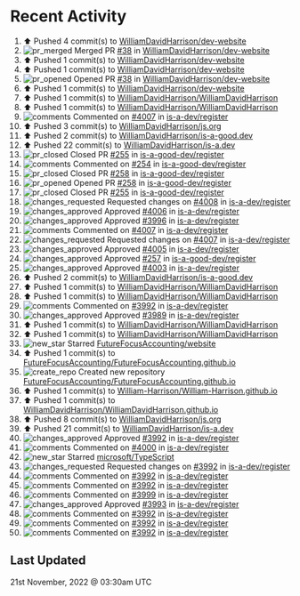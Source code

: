 # Recent Activity

<!--RECENT_ACTIVITY:start-->
1. ⬆️ Pushed 4 commit(s) to [WilliamDavidHarrison/dev-website](https://github.com/WilliamDavidHarrison/dev-website)
2. ![pr_merged](https://cdn.jsdelivr.net/gh/Readme-Workflows/Readme-Icons@main/icons/octicons/PullRequestMerged.svg) Merged PR [#38](https://github.com/WilliamDavidHarrison/dev-website/pull/38) in [WilliamDavidHarrison/dev-website](https://github.com/WilliamDavidHarrison/dev-website)
3. ⬆️ Pushed 1 commit(s) to [WilliamDavidHarrison/dev-website](https://github.com/WilliamDavidHarrison/dev-website)
4. ⬆️ Pushed 1 commit(s) to [WilliamDavidHarrison/dev-website](https://github.com/WilliamDavidHarrison/dev-website)
5. ![pr_opened](https://cdn.jsdelivr.net/gh/Readme-Workflows/Readme-Icons@main/icons/octicons/PullRequestOpened.svg) Opened PR [#38](https://github.com/WilliamDavidHarrison/dev-website/pull/38) in [WilliamDavidHarrison/dev-website](https://github.com/WilliamDavidHarrison/dev-website)
6. ⬆️ Pushed 1 commit(s) to [WilliamDavidHarrison/dev-website](https://github.com/WilliamDavidHarrison/dev-website)
7. ⬆️ Pushed 1 commit(s) to [WilliamDavidHarrison/WilliamDavidHarrison](https://github.com/WilliamDavidHarrison/WilliamDavidHarrison)
8. ⬆️ Pushed 1 commit(s) to [WilliamDavidHarrison/WilliamDavidHarrison](https://github.com/WilliamDavidHarrison/WilliamDavidHarrison)
9. ![comments](https://cdn.jsdelivr.net/gh/Readme-Workflows/Readme-Icons@main/icons/octicons/Comment.svg) Commented on [#4007](https://github.com/is-a-dev/register/pull/4007#discussion_r1027386169) in [is-a-dev/register](https://github.com/is-a-dev/register)
10. ⬆️ Pushed 3 commit(s) to [WilliamDavidHarrison/js.org](https://github.com/WilliamDavidHarrison/js.org)
11. ⬆️ Pushed 2 commit(s) to [WilliamDavidHarrison/is-a-good.dev](https://github.com/WilliamDavidHarrison/is-a-good.dev)
12. ⬆️ Pushed 22 commit(s) to [WilliamDavidHarrison/is-a.dev](https://github.com/WilliamDavidHarrison/is-a.dev)
13. ![pr_closed](https://cdn.jsdelivr.net/gh/Readme-Workflows/Readme-Icons@main/icons/octicons/PullRequestClosed.svg) Closed PR [#255](https://github.com/is-a-good-dev/register/pull/255) in [is-a-good-dev/register](https://github.com/is-a-good-dev/register)
14. ![comments](https://cdn.jsdelivr.net/gh/Readme-Workflows/Readme-Icons@main/icons/octicons/Comment.svg) Commented on [#254](https://github.com/is-a-good-dev/register/pull/254#issuecomment-1321258974) in [is-a-good-dev/register](https://github.com/is-a-good-dev/register)
15. ![pr_closed](https://cdn.jsdelivr.net/gh/Readme-Workflows/Readme-Icons@main/icons/octicons/PullRequestClosed.svg) Closed PR [#258](https://github.com/is-a-good-dev/register/pull/258) in [is-a-good-dev/register](https://github.com/is-a-good-dev/register)
16. ![pr_opened](https://cdn.jsdelivr.net/gh/Readme-Workflows/Readme-Icons@main/icons/octicons/PullRequestOpened.svg) Opened PR [#258](https://github.com/is-a-good-dev/register/pull/258) in [is-a-good-dev/register](https://github.com/is-a-good-dev/register)
17. ![pr_closed](https://cdn.jsdelivr.net/gh/Readme-Workflows/Readme-Icons@main/icons/octicons/PullRequestClosed.svg) Closed PR [#255](https://github.com/is-a-good-dev/register/pull/255) in [is-a-good-dev/register](https://github.com/is-a-good-dev/register)
18. ![changes_requested](https://cdn.jsdelivr.net/gh/Readme-Workflows/Readme-Icons@main/icons/octicons/RequestedChanges.svg) Requested changes on [#4008](https://github.com/is-a-dev/register/pull/4008#pullrequestreview-1187329167) in [is-a-dev/register](https://github.com/is-a-dev/register)
19. ![changes_approved](https://cdn.jsdelivr.net/gh/Readme-Workflows/Readme-Icons@main/icons/octicons/ApprovedChanges.svg) Approved [#4006](https://github.com/is-a-dev/register/pull/4006#pullrequestreview-1187329054) in [is-a-dev/register](https://github.com/is-a-dev/register)
20. ![changes_approved](https://cdn.jsdelivr.net/gh/Readme-Workflows/Readme-Icons@main/icons/octicons/ApprovedChanges.svg) Approved [#3996](https://github.com/is-a-dev/register/pull/3996#pullrequestreview-1187328951) in [is-a-dev/register](https://github.com/is-a-dev/register)
21. ![comments](https://cdn.jsdelivr.net/gh/Readme-Workflows/Readme-Icons@main/icons/octicons/Comment.svg) Commented on [#4007](https://github.com/is-a-dev/register/pull/4007#discussion_r1027361494) in [is-a-dev/register](https://github.com/is-a-dev/register)
22. ![changes_requested](https://cdn.jsdelivr.net/gh/Readme-Workflows/Readme-Icons@main/icons/octicons/RequestedChanges.svg) Requested changes on [#4007](https://github.com/is-a-dev/register/pull/4007#pullrequestreview-1187328856) in [is-a-dev/register](https://github.com/is-a-dev/register)
23. ![changes_approved](https://cdn.jsdelivr.net/gh/Readme-Workflows/Readme-Icons@main/icons/octicons/ApprovedChanges.svg) Approved [#4005](https://github.com/is-a-dev/register/pull/4005#pullrequestreview-1187328685) in [is-a-dev/register](https://github.com/is-a-dev/register)
24. ![changes_approved](https://cdn.jsdelivr.net/gh/Readme-Workflows/Readme-Icons@main/icons/octicons/ApprovedChanges.svg) Approved [#257](https://github.com/is-a-good-dev/register/pull/257#pullrequestreview-1187258458) in [is-a-good-dev/register](https://github.com/is-a-good-dev/register)
25. ![changes_approved](https://cdn.jsdelivr.net/gh/Readme-Workflows/Readme-Icons@main/icons/octicons/ApprovedChanges.svg) Approved [#4003](https://github.com/is-a-dev/register/pull/4003#pullrequestreview-1187231435) in [is-a-dev/register](https://github.com/is-a-dev/register)
26. ⬆️ Pushed 2 commit(s) to [WilliamDavidHarrison/is-a-good.dev](https://github.com/WilliamDavidHarrison/is-a-good.dev)
27. ⬆️ Pushed 1 commit(s) to [WilliamDavidHarrison/WilliamDavidHarrison](https://github.com/WilliamDavidHarrison/WilliamDavidHarrison)
28. ⬆️ Pushed 1 commit(s) to [WilliamDavidHarrison/WilliamDavidHarrison](https://github.com/WilliamDavidHarrison/WilliamDavidHarrison)
29. ![comments](https://cdn.jsdelivr.net/gh/Readme-Workflows/Readme-Icons@main/icons/octicons/Comment.svg) Commented on [#3992](https://github.com/is-a-dev/register/pull/3992#issuecomment-1321070756) in [is-a-dev/register](https://github.com/is-a-dev/register)
30. ![changes_approved](https://cdn.jsdelivr.net/gh/Readme-Workflows/Readme-Icons@main/icons/octicons/ApprovedChanges.svg) Approved [#3989](https://github.com/is-a-dev/register/pull/3989#pullrequestreview-1187227162) in [is-a-dev/register](https://github.com/is-a-dev/register)
31. ⬆️ Pushed 1 commit(s) to [WilliamDavidHarrison/WilliamDavidHarrison](https://github.com/WilliamDavidHarrison/WilliamDavidHarrison)
32. ⬆️ Pushed 1 commit(s) to [WilliamDavidHarrison/WilliamDavidHarrison](https://github.com/WilliamDavidHarrison/WilliamDavidHarrison)
33. ![new_star](https://cdn.jsdelivr.net/gh/Readme-Workflows/Readme-Icons@main/icons/octicons/StarredRepositoryYellow.svg) Starred [FutureFocusAccounting/website](https://github.com/FutureFocusAccounting/website)
34. ⬆️ Pushed 1 commit(s) to [FutureFocusAccounting/FutureFocusAccounting.github.io](https://github.com/FutureFocusAccounting/FutureFocusAccounting.github.io)
35. ![create_repo](https://cdn.jsdelivr.net/gh/Readme-Workflows/Readme-Icons@main/icons/octicons/Repository.svg) Created new repository [FutureFocusAccounting/FutureFocusAccounting.github.io](https://github.com/FutureFocusAccounting/FutureFocusAccounting.github.io)
36. ⬆️ Pushed 1 commit(s) to [William-Harrison/William-Harrison.github.io](https://github.com/William-Harrison/William-Harrison.github.io)
37. ⬆️ Pushed 1 commit(s) to [WilliamDavidHarrison/WilliamDavidHarrison.github.io](https://github.com/WilliamDavidHarrison/WilliamDavidHarrison.github.io)
38. ⬆️ Pushed 8 commit(s) to [WilliamDavidHarrison/js.org](https://github.com/WilliamDavidHarrison/js.org)
39. ⬆️ Pushed 21 commit(s) to [WilliamDavidHarrison/is-a.dev](https://github.com/WilliamDavidHarrison/is-a.dev)
40. ![changes_approved](https://cdn.jsdelivr.net/gh/Readme-Workflows/Readme-Icons@main/icons/octicons/ApprovedChanges.svg) Approved [#3992](https://github.com/is-a-dev/register/pull/3992#pullrequestreview-1187224883) in [is-a-dev/register](https://github.com/is-a-dev/register)
41. ![comments](https://cdn.jsdelivr.net/gh/Readme-Workflows/Readme-Icons@main/icons/octicons/Comment.svg) Commented on [#4000](https://github.com/is-a-dev/register/issues/4000#issuecomment-1321063574) in [is-a-dev/register](https://github.com/is-a-dev/register)
42. ![new_star](https://cdn.jsdelivr.net/gh/Readme-Workflows/Readme-Icons@main/icons/octicons/StarredRepositoryYellow.svg) Starred [microsoft/TypeScript](https://github.com/microsoft/TypeScript)
43. ![changes_requested](https://cdn.jsdelivr.net/gh/Readme-Workflows/Readme-Icons@main/icons/octicons/RequestedChanges.svg) Requested changes on [#3992](https://github.com/is-a-dev/register/pull/3992#pullrequestreview-1187215907) in [is-a-dev/register](https://github.com/is-a-dev/register)
44. ![comments](https://cdn.jsdelivr.net/gh/Readme-Workflows/Readme-Icons@main/icons/octicons/Comment.svg) Commented on [#3992](https://github.com/is-a-dev/register/pull/3992#discussion_r1027235807) in [is-a-dev/register](https://github.com/is-a-dev/register)
45. ![comments](https://cdn.jsdelivr.net/gh/Readme-Workflows/Readme-Icons@main/icons/octicons/Comment.svg) Commented on [#3992](https://github.com/is-a-dev/register/pull/3992#discussion_r1027231293) in [is-a-dev/register](https://github.com/is-a-dev/register)
46. ![comments](https://cdn.jsdelivr.net/gh/Readme-Workflows/Readme-Icons@main/icons/octicons/Comment.svg) Commented on [#3999](https://github.com/is-a-dev/register/pull/3999#issuecomment-1321046120) in [is-a-dev/register](https://github.com/is-a-dev/register)
47. ![changes_approved](https://cdn.jsdelivr.net/gh/Readme-Workflows/Readme-Icons@main/icons/octicons/ApprovedChanges.svg) Approved [#3993](https://github.com/is-a-dev/register/pull/3993#pullrequestreview-1187209098) in [is-a-dev/register](https://github.com/is-a-dev/register)
48. ![comments](https://cdn.jsdelivr.net/gh/Readme-Workflows/Readme-Icons@main/icons/octicons/Comment.svg) Commented on [#3992](https://github.com/is-a-dev/register/pull/3992#discussion_r1027229278) in [is-a-dev/register](https://github.com/is-a-dev/register)
49. ![comments](https://cdn.jsdelivr.net/gh/Readme-Workflows/Readme-Icons@main/icons/octicons/Comment.svg) Commented on [#3992](https://github.com/is-a-dev/register/pull/3992#discussion_r1027229329) in [is-a-dev/register](https://github.com/is-a-dev/register)
50. ![comments](https://cdn.jsdelivr.net/gh/Readme-Workflows/Readme-Icons@main/icons/octicons/Comment.svg) Commented on [#3992](https://github.com/is-a-dev/register/pull/3992#discussion_r1027229428) in [is-a-dev/register](https://github.com/is-a-dev/register)
<!--RECENT_ACTIVITY:end-->

## Last Updated
<!--RECENT_ACTIVITY:last_update-->
21st November, 2022 @ 03:30am UTC
<!--RECENT_ACTIVITY:last_update_end-->

